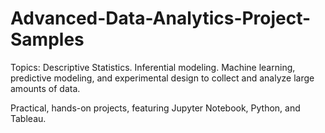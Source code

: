 # Advanced-Data-Analytics-Project-Samples
Topics: Descriptive Statistics. Inferential modeling. Machine learning, predictive modeling, and experimental design to collect and analyze large amounts of data.

Practical, hands-on projects, featuring Jupyter Notebook, Python, and Tableau.

